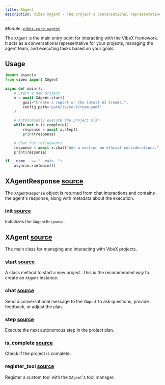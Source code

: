 ```yaml
---
title: XAgent
description: VibeX XAgent - The project's conversational representative
---
```


_Module: [`vibex.core.xagent`](https://github.com/dustland/vibex/blob/main/src/vibex/xagent.py)_

The `XAgent` is the main entry point for interacting with the VibeX framework. It acts as a conversational representative for your projects, managing the agent team, and executing tasks based on your goals.

## Usage

```python
import asyncio
from vibex import XAgent

async def main():
    # Start a new project
    x = await XAgent.start(
        goal="Create a report on the latest AI trends.",
        config_path="path/to/your/team.yaml"
    )

    # Autonomously execute the project plan
    while not x.is_complete():
        response = await x.step()
        print(response)

    # Chat for refinements
    response = await x.chat("Add a section on ethical considerations.")
    print(response)

if __name__ == "__main__":
    asyncio.run(main())
```

## XAgentResponse <a href="https://github.com/dustland/vibex/blob/main/src/vibex/xagent.py#L50" class="source-link" title="View source code">source</a>

The `XAgentResponse` object is returned from chat interactions and contains the agent's response, along with metadata about the execution.

### **init** <a href="https://github.com/dustland/vibex/blob/main/src/vibex/xagent.py#L53" class="source-link" title="View source code">source</a>

Initializes the `XAgentResponse`.

## XAgent <a href="https://github.com/dustland/vibex/blob/main/src/vibex/xagent.py#L70" class="source-link" title="View source code">source</a>

The main class for managing and interacting with VibeX projects.

### start <a href="https://github.com/dustland/vibex/blob/main/src/vibex/xagent.py#L100" class="source-link" title="View source code">source</a>

A class method to start a new project. This is the recommended way to create an `XAgent` instance.

### chat <a href="https://github.com/dustland/vibex/blob/main/src/vibex/xagent.py#L261" class="source-link" title="View source code">source</a>

Send a conversational message to the `XAgent` to ask questions, provide feedback, or adjust the plan.

### step <a href="https://github.com/dustland/vibex/blob/main/src/vibex/xagent.py#L915" class="source-link" title="View source code">source</a>

Execute the next autonomous step in the project plan.

### is_complete <a href="https://github.com/dustland/vibex/blob/main/src/vibex/xagent.py#L896" class="source-link" title="View source code">source</a>

Check if the project is complete.

### register_tool <a href="https://github.com/dustland/vibex/blob/main/src/vibex/xagent.py#L908" class="source-link" title="View source code">source</a>

Register a custom tool with the `XAgent`'s tool manager.
